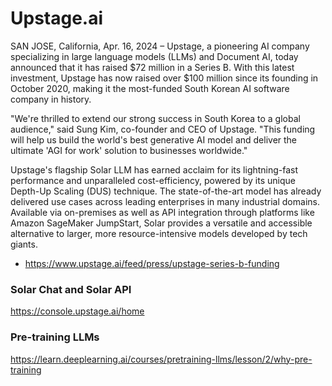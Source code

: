 # Upstage.ai

SAN JOSE, California, Apr. 16, 2024 – Upstage, a pioneering AI company specializing in large language models (LLMs) and Document AI, today announced that it has raised $72 million in a Series B. With this latest investment, Upstage has now raised over $100 million since its founding in October 2020, making it the most-funded South Korean AI software company in history.

"We're thrilled to extend our strong success in South Korea to a global audience," said Sung Kim, co-founder and CEO of Upstage. "This funding will help us build the world's best generative AI model and deliver the ultimate 'AGI for work' solution to businesses worldwide." 

Upstage's flagship Solar LLM has earned acclaim for its lightning-fast performance and unparalleled cost-efficiency, powered by its unique Depth-Up Scaling (DUS) technique. The state-of-the-art model has already delivered use cases across leading enterprises in many industrial domains. Available via on-premises as well as API integration through platforms like Amazon SageMaker JumpStart, Solar provides a versatile and accessible alternative to larger, more resource-intensive models developed by tech giants.

- https://www.upstage.ai/feed/press/upstage-series-b-funding

### Solar Chat and Solar API 
https://console.upstage.ai/home


### Pre-training LLMs 
https://learn.deeplearning.ai/courses/pretraining-llms/lesson/2/why-pre-training
